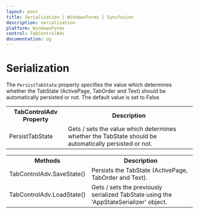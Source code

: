 ```yaml
---
layout: post
title: Serialization | WindowsForms | Syncfusion
description: serialization
platform: WindowsForms
control: TabControlAdv 
documentation: ug
---
```


# Serialization

The `PersistTabState` property specifies the value which determines whether the TabState (ActivePage, TabOrder and Text) should be automatically persisted or not. The default value is set to False.


<table>
<tr>
<th>
TabControlAdv Property</th><th>
Description</th></tr>
<tr>
<td>
PersistTabState</td><td>
Gets / sets the value which determines whether the TabState should be automatically persisted or not.</td></tr>
</table>


<table>
<tr>
<th>
Methods</th><th>
Description</th></tr>
<tr>
<td>
TabControlAdv.SaveState()</td><td>
Persists the TabState (ActivePage, TabOrder and Text).</td></tr>
<tr>
<td>
TabControlAdv.LoadState()</td><td>
Gets / sets the previously serialized TabState using the 'AppStateSerializer' object. </td></tr>
</table>